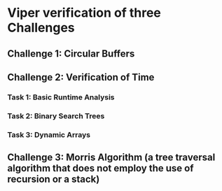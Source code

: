 # Viper verification of three Challenges

## Challenge 1: Circular Buffers

## Challenge 2: Verification of Time
### Task 1: Basic Runtime Analysis
### Task 2: Binary Search Trees
### Task 3: Dynamic Arrays

## Challenge 3: Morris Algorithm (a tree traversal algorithm that does not employ the use of recursion or a stack)
